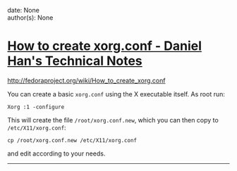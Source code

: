 
date: None  
author(s): None  

# [How to create xorg.conf - Daniel Han's Technical Notes](https://sites.google.com/site/xiangyangsite/home/technical-tips/linux-unix/centos/how-to-create-xorg-conf)

  


http://fedoraproject.org/wiki/How_to_create_xorg.conf

You can create a basic `xorg.conf` using the X executable itself. As root run:
    
    
    Xorg :1 -configure
    

This will create the file `/root/xorg.conf.new`, which you can then copy to `/etc/X11/xorg.conf`:
    
    
    cp /root/xorg.conf.new /etc/X11/xorg.conf
    

and edit according to your needs.  
  
---

